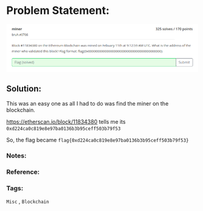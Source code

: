 
# Problem Statement:
 ![miner](https://raw.githubusercontent.com/0x41head/CTF-Writeups/main/src/PBJar-CTF-2021-Write-up/misc/miner/ques.png)
## Solution:
This was an easy one as all I had to do was find the miner on the blockchain.

https://etherscan.io/block/11834380 tells me its `0xd224ca0c819e8e97ba0136b3b95ceff503b79f53`

So, the flag became `flag{0xd224ca0c819e8e97ba0136b3b95ceff503b79f53}`

### Notes:
### Reference:

### Tags:
`Misc` , `Blockchain`